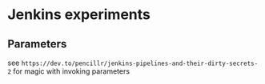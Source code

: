 # Jenkins experiments

## Parameters 

see ```https://dev.to/pencillr/jenkins-pipelines-and-their-dirty-secrets-2``` for magic with invoking parameters
